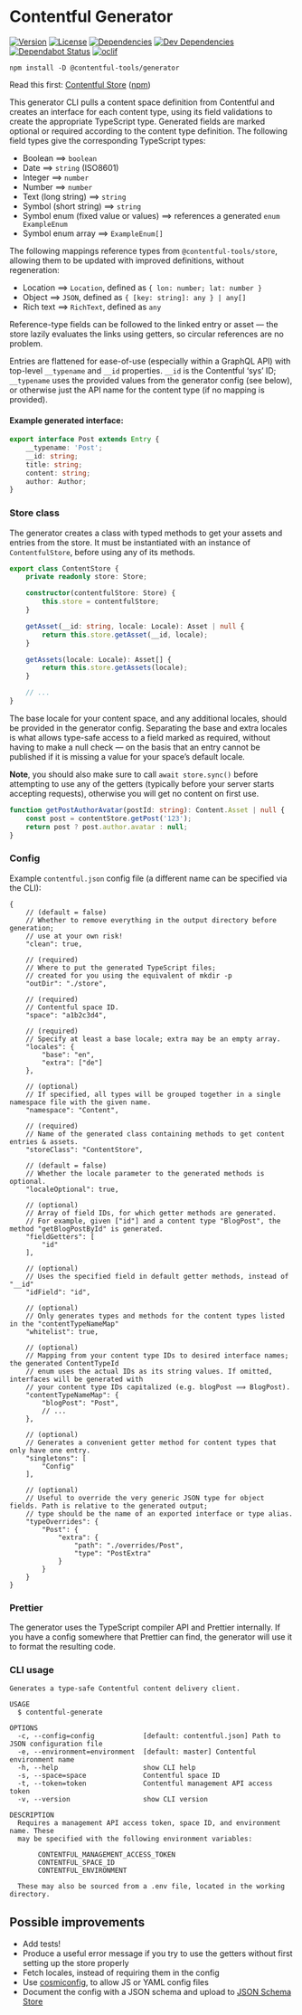 # Contentful Generator

[![Version](https://badgen.net/npm/v/@contentful-tools/generator)](https://npmjs.org/package/@contentful-tools/generator)
[![License](https://badgen.net/github/license/insidelabs/contentful-tools)](https://github.com/insidelabs/contentful-tools/blob/master/packages/generator/LICENSE)
[![Dependencies](https://badgen.net/david/dep/insidelabs/contentful-tools/packages/generator)](https://david-dm.org/insidelabs/contentful-tools?path=packages/generator)
[![Dev Dependencies](https://badgen.net/david/dev/insidelabs/contentful-tools/packages/generator)](https://david-dm.org/insidelabs/contentful-tools?path=packages/generator)
[![Dependabot Status](https://badgen.net/dependabot/insidelabs/contentful-tools)](https://dependabot.com)
[![oclif](https://badgen.net/badge/cli/oclif/purple?icon=terminal)](https://oclif.io)

`npm install -D @contentful-tools/generator`

Read this first:
[Contentful Store](https://github.com/insidelabs/contentful-tools/tree/master/packages/store#readme)
([npm](https://www.npmjs.com/package/@contentful-tools/store))

This generator CLI pulls a content space definition from Contentful and creates an interface for each
content type, using its field validations to create the appropriate TypeScript type. Generated
fields are marked optional or required according to the content type definition. The following field
types give the corresponding TypeScript types:

-   Boolean ⟹ `boolean`
-   Date ⟹ `string` (ISO8601)
-   Integer ⟹ `number`
-   Number ⟹ `number`
-   Text (long string) ⟹ `string`
-   Symbol (short string) ⟹ `string`
-   Symbol enum (fixed value or values) ⟹ references a generated `enum ExampleEnum`
-   Symbol enum array ⟹ `ExampleEnum[]`

The following mappings reference types from `@contentful-tools/store`, allowing them to be updated with
improved definitions, without regeneration:

-   Location ⟹ `Location`, defined as `{ lon: number; lat: number }`
-   Object ⟹ `JSON`, defined as `{ [key: string]: any } | any[]`
-   Rich text ⟹ `RichText`, defined as `any`

Reference-type fields can be followed to the linked entry or asset — the store lazily evaluates the links
using getters, so circular references are no problem.

Entries are flattened for ease-of-use (especially within a GraphQL API) with top-level `__typename` and `__id`
properties. `__id` is the Contentful ‘sys’ ID; `__typename` uses the provided values from the generator config
(see below), or otherwise just the API name for the content type (if no mapping is provided).

#### Example generated interface:

```ts
export interface Post extends Entry {
    __typename: 'Post';
    __id: string;
    title: string;
    content: string;
    author: Author;
}
```

### Store class

The generator creates a class with typed methods to get your assets and entries from the store.
It must be instantiated with an instance of `ContentfulStore`, before using any of its methods.

```ts
export class ContentStore {
    private readonly store: Store;

    constructor(contentfulStore: Store) {
        this.store = contentfulStore;
    }

    getAsset(__id: string, locale: Locale): Asset | null {
        return this.store.getAsset(__id, locale);
    }

    getAssets(locale: Locale): Asset[] {
        return this.store.getAssets(locale);
    }

    // ...
}
```

The base locale for your content space, and any additional locales, should be provided in the
generator config. Separating the base and extra locales is what allows type-safe access to a field
marked as required, without having to make a null check — on the basis that an entry cannot be
published if it is missing a value for your space’s default locale.

**Note**, you should also make sure to call `await store.sync()` before attempting to use any of the
getters (typically before your server starts accepting requests), otherwise you will get no content
on first use.

```ts
function getPostAuthorAvatar(postId: string): Content.Asset | null {
    const post = contentStore.getPost('123');
    return post ? post.author.avatar : null;
}
```

### Config

Example `contentful.json` config file (a different name can be specified via the CLI):

```json5
{
    // (default = false)
    // Whether to remove everything in the output directory before generation;
    // use at your own risk!
    "clean": true,

    // (required)
    // Where to put the generated TypeScript files;
    // created for you using the equivalent of mkdir -p
    "outDir": "./store",
    
    // (required)
    // Contentful space ID.
    "space": "a1b2c3d4",
    
    // (required)
    // Specify at least a base locale; extra may be an empty array.
    "locales": {
        "base": "en",
        "extra": ["de"]
    },
    
    // (optional)
    // If specified, all types will be grouped together in a single namespace file with the given name.
    "namespace": "Content",
    
    // (required)
    // Name of the generated class containing methods to get content entries & assets.
    "storeClass": "ContentStore",

    // (default = false)
    // Whether the locale parameter to the generated methods is optional.
    "localeOptional": true,
    
    // (optional)
    // Array of field IDs, for which getter methods are generated.
    // For example, given ["id"] and a content type "BlogPost", the method "getBlogPostById" is generated.
    "fieldGetters": [
        "id"
    ],
    
    // (optional)
    // Uses the specified field in default getter methods, instead of "__id"
    "idField": "id",

    // (optional)
    // Only generates types and methods for the content types listed in the "contentTypeNameMap"
    "whitelist": true,

    // (optional)
    // Mapping from your content type IDs to desired interface names; the generated ContentTypeId
    // enum uses the actual IDs as its string values. If omitted, interfaces will be generated with
    // your content type IDs capitalized (e.g. blogPost ⟹ BlogPost).
    "contentTypeNameMap": {
        "blogPost": "Post",
        // ...
    },
    
    // (optional)
    // Generates a convenient getter method for content types that only have one entry.
    "singletons": [
        "Config"
    ],
    
    // (optional)
    // Useful to override the very generic JSON type for object fields. Path is relative to the generated output;
    // type should be the name of an exported interface or type alias.
    "typeOverrides": {
        "Post": {
            "extra": {
                "path": "./overrides/Post",
                "type": "PostExtra"
            }
        }
    }
}
```

### Prettier

The generator uses the TypeScript compiler API and Prettier internally. If you have a config
somewhere that Prettier can find, the generator will use it to format the resulting code.


### CLI usage

```
Generates a type-safe Contentful content delivery client.

USAGE
  $ contentful-generate

OPTIONS
  -c, --config=config            [default: contentful.json] Path to JSON configuration file
  -e, --environment=environment  [default: master] Contentful environment name
  -h, --help                     show CLI help
  -s, --space=space              Contentful space ID
  -t, --token=token              Contentful management API access token
  -v, --version                  show CLI version

DESCRIPTION
  Requires a management API access token, space ID, and environment name. These
  may be specified with the following environment variables:

       CONTENTFUL_MANAGEMENT_ACCESS_TOKEN
       CONTENTFUL_SPACE_ID
       CONTENTFUL_ENVIRONMENT

  These may also be sourced from a .env file, located in the working directory.
```

## Possible improvements

* Add tests!
* Produce a useful error message if you try to use the getters without first setting up the store properly
* Fetch locales, instead of requiring them in the config
* Use [cosmiconfig](https://github.com/davidtheclark/cosmiconfig), to allow JS or YAML config files
* Document the config with a JSON schema and upload to [JSON Schema Store](http://schemastore.org/json/)
